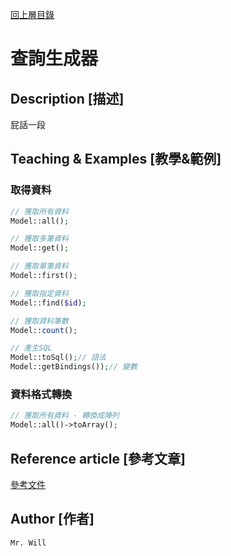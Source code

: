 [回上層目錄](../README.md)

# 查詢生成器

## **Description [描述]**
屁話一段

## **Teaching & Examples [教學&範例]**
### 取得資料
```php
// 獲取所有資料
Model::all();

// 獲取多筆資料
Model::get();

// 獲取單筆資料
Model::first();

// 獲取指定資料
Model::find($id);

// 獲取資料筆數
Model::count();

// 產生SQL
Model::toSql();// 語法
Model::getBindings());// 變數
```

### 資料格式轉換
```php
// 獲取所有資料 - 轉換成陣列
Model::all()->toArray();
```

## **Reference article [參考文章]**
[參考文件](網址)

## **Author [作者]**
`Mr. Will`

